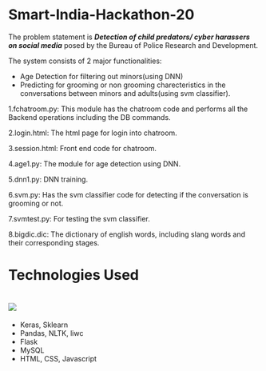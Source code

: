 # Smart-India-Hackathon-20
The problem statement is ***Detection of child predators/ cyber harassers on social media*** posed by the Bureau of Police Research and Development.

The system consists of 2 major functionalities:

* Age Detection for filtering out minors(using DNN) 
* Predicting for grooming or non grooming charecteristics in the conversations between minors and adults(using svm classifier).

1.fchatroom.py: This module has the chatroom code and performs all the Backend operations including the DB commands.

2.login.html: The html page for login into chatroom.

3.session.html: Front end code for chatroom.

4.age1.py: The module for age detection using DNN.

5.dnn1.py: DNN training.

6.svm.py: Has the svm classifier code for detecting if the conversation is grooming or not.

7.svmtest.py: For testing the svm classifier.

8.bigdic.dic: The dictionary of english words, including slang words and their corresponding stages.

# Technologies Used
# ![](https://img.shields.io/badge/Language-Python-informational?style=flat&logo=data:image/svg%2bxml;base64,<BASE64_DATA>)
* Keras, Sklearn
* Pandas, NLTK, liwc
* Flask
* MySQL
* HTML, CSS, Javascript

